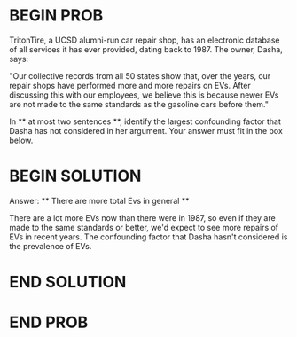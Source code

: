 # BEGIN PROB

TritonTire, a UCSD alumni-run car repair shop, has an electronic database of all services it has ever provided, dating back to 1987.
The owner, Dasha, says:

"Our collective records from all 50 states show that, over the years, our repair shops have performed more and more repairs on EVs. After discussing this with our employees, we believe this is because newer EVs are not made to the same standards as the gasoline cars before them."

In ** at most two sentences **, identify the largest confounding factor that Dasha has not considered in her argument. Your answer must fit in the box below.

# BEGIN SOLUTION

Answer: ** There are more total Evs in general ** 

There are a lot more EVs now than there were in 1987, so even if they are made to the same standards or better, we'd expect to see more repairs of EVs in recent years. The confounding factor that Dasha hasn't considered is the prevalence of EVs.

# END SOLUTION

# END PROB

